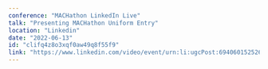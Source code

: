 ```yaml
---
conference: "MACHathon LinkedIn Live"
talk: "Presenting MACHathon Uniform Entry"
location: "Linkedin"
date: "2022-06-13"
id: "clifq4z8o3xqf0aw49q8f55f9"
link: "https://www.linkedin.com/video/event/urn:li:ugcPost:6940601525266206720/"
---
```


